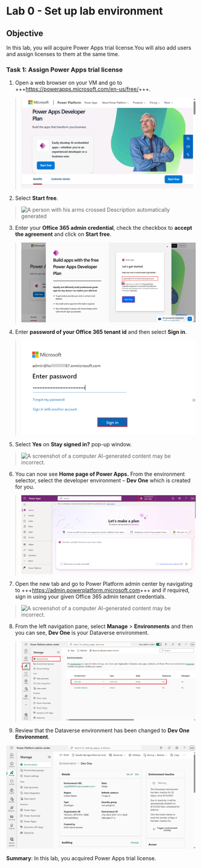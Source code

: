 # **Lab 0 - Set up lab environment** #

## **Objective** ##
In this lab, you will acquire Power Apps trial license.You will also add users and assign licenses to them at the same time.

### **Task 1: Assign** **Power Apps trial license** 

1.  Open a web browser on your VM and go to
    +++<https://powerapps.microsoft.com/en-us/free/>+++.

> ![](./media/image1.png)

2.  Select **Start free**.

> ![A person with his arms crossed Description automatically
> generated](./media/image2.png)

3.  Enter your **Office 365 admin credential**, check the checkbox to
    **accept the agreement** and click on **Start free**.

> ![](./media/image3.png)

4.  Enter **password of your Office 365 tenant id** and then select
    **Sign in**.

> ![](./media/image4.png)

5.  Select **Yes** on **Stay signed in?** pop-up window.

> ![A screenshot of a computer AI-generated content may be
> incorrect.](./media/image5.png)

6.  You can now see **Home page of Power Apps.** From the environment
    selector, select the developer environment – **Dev One** which is
    created for you.

> ![](./media/image6.png)

7.  Open the new tab and go to Power Platform admin center by navigating
    to +++<https://admin.powerplatform.microsoft.com>+++ and if
    required, sign in using your given Office 365 admin tenant
    credentials.

> ![A screenshot of a computer AI-generated content may be
> incorrect.](./media/image7.png)

8.  From the left navigation pane, select **Manage** \> **Environments**
    and then you can see, **Dev One** is your Dataverse environment.

> ![](./media/image8.png)

9.  Review that the Dataverse environment has been changed to **Dev One
    Environment**.

![](./media/image9.png)

**Summary**: In this lab, you acquired Power Apps trial license.


